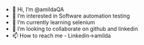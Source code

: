 - 👋 Hi, I’m @amildaQA
- 👀 I’m interested in Software automation testing
- 🌱 I’m currently learning selenium 
- 💞️ I’m looking to collaborate on github and linkedin
- 📫 How to reach me - Linkedin->amilda 

